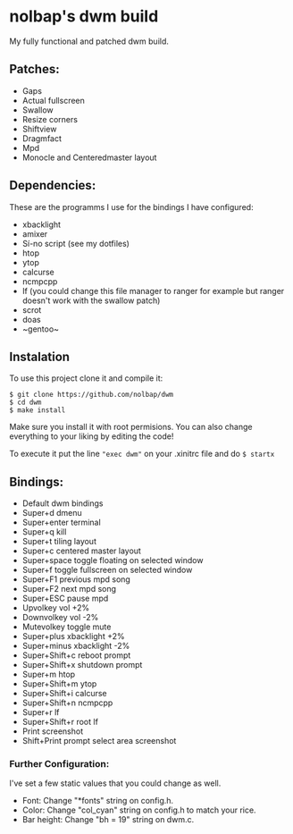 # nolbap's dwm build

My fully functional and patched dwm build.

## Patches:
- Gaps
- Actual fullscreen
- Swallow
- Resize corners
- Shiftview
- Dragmfact
- Mpd
- Monocle and Centeredmaster layout

## Dependencies:

These are the programms I use for the bindings I have configured:
- xbacklight
- amixer
- Sí-no script (see my dotfiles)
- htop
- ytop
- calcurse
- ncmpcpp
- lf (you could change this file manager to ranger for example but ranger doesn't work with the swallow patch)
- scrot
- doas
- ~gentoo~

## Instalation

To use this project clone it and compile it:

```
$ git clone https://github.com/nolbap/dwm
$ cd dwm
$ make install
```

Make sure you install it with root permisions. You can also change everything to your liking by editing the code!

To execute it put the line ```"exec dwm"``` on your .xinitrc file and do ```$ startx```

## Bindings:

- Default dwm bindings
- Super+d	dmenu
- Super+enter	terminal
- Super+q	kill
- Super+t	tiling layout
- Super+c	centered master layout
- Super+space	toggle floating on selected window
- Super+f	toggle fullscreen on selected window
- Super+F1	previous mpd song
- Super+F2	next mpd song
- Super+ESC	pause mpd
- Upvolkey	vol +2%
- Downvolkey	vol -2%
- Mutevolkey	toggle mute
- Super+plus	xbacklight +2%
- Super+minus	xbacklight -2%
- Super+Shift+c reboot prompt
- Super+Shift+x	shutdown prompt
- Super+m 	htop
- Super+Shift+m ytop
- Super+Shift+i	calcurse
- Super+Shift+n ncmpcpp
- Super+r	lf
- Super+Shift+r root lf
- Print		screenshot
- Shift+Print	prompt select area screenshot

### Further Configuration:

I've set a few static values that you could change as well.

- Font: Change "*fonts" string on config.h.
- Color: Change "col_cyan" string on config.h to match your rice.
- Bar height: Change "bh = 19" string on dwm.c.
